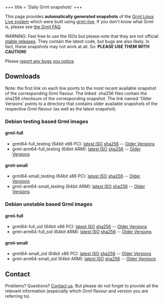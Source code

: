 +++
title = 'Daily Grml snapshots'
+++

This page provides <strong>automatically generated snapshots</strong> of the <a href="/">Grml Linux Live system</a> which were built using <a href="/grml-live/">grml-live</a>.
If you don't know what Grml is, please see <a href="/faq/">the Grml FAQ</a>.

WARNING: Feel free to use the ISOs but please note that they are not official <a href="/download/">stable releases</a>.
They contain the latest code, but bugs are also likely.
In fact, these snapshots may not work at all.
So: <strong>PLEASE USE THEM WITH CAUTION!</strong>

Please <a href="/bugs/">report any bugs you notice</a>.

## Downloads

Note: the first link on each line points to the most recent available snapshot of the corresponding Grml flavour.
The linked .sha256 files contain the sha256 checksum of the corresponding snapshot.
The link named 'Older Versions' points to a directory that contains older available snapshots of the respective Grml flavour (as well as the latest snapshot).

### Debian testing based Grml images

#### grml-full

<ul>
  <li>grml64-full_testing (64bit x86 PC):
    <a href="https://daily.grml.org/grml64-full_testing/latest/grml64-full_testing_latest.iso">latest ISO</a>
    <a href="https://daily.grml.org/grml64-full_testing/latest/grml64-full_testing_latest.iso.sha256">sha256</a>
    --
    <a href="https://daily.grml.org/grml64-full_testing/">Older Versions</a>
  </li>
  <li>grml-arm64-full_testing (64bit ARM):
    <a href="https://daily.grml.org/grml-arm64-full_testing/latest/grml-arm64-full_testing_latest.iso">latest ISO</a>
    <a href="https://daily.grml.org/grml-arm64-full_testing/latest/grml-arm64-full_testing_latest.iso.sha256">sha256</a>
    --
    <a href="https://daily.grml.org/grml-arm64-full_testing/">Older Versions</a>
  </li>
</ul>

#### grml-small

<ul>
  <li>grml64-small_testing (64bit x86 PC):
    <a href="https://daily.grml.org/grml64-small_testing/latest/grml64-small_testing_latest.iso">latest ISO</a>
    <a href="https://daily.grml.org/grml64-small_testing/latest/grml64-small_testing_latest.iso.sha256">sha256</a>
    --
    <a href="https://daily.grml.org/grml64-small_testing/">Older Versions</a>
  </li>
  <li>grml-arm64-small_testing (64bit ARM):
    <a href="https://daily.grml.org/grml-arm64-small_testing/latest/grml-arm64-small_testing_latest.iso">latest ISO</a>
    <a href="https://daily.grml.org/grml-arm64-small_testing/latest/grml-arm64-small_testing_latest.iso.sha256">sha256</a>
    --
    <a href="https://daily.grml.org/grml-arm64-small_testing/">Older Versions</a>
  </li>
</ul>

### Debian unstable based Grml images

#### grml-full

<ul>
  <li>grml64-full_sid (64bit x86 PC):
    <a href="https://daily.grml.org/grml64-full_sid/latest/grml64-full_sid_latest.iso">latest ISO</a>
    <a href="https://daily.grml.org/grml64-full_sid/latest/grml64-full_sid_latest.iso.sha256">sha256</a>
    --
    <a href="https://daily.grml.org/grml64-full_sid/">Older Versions</a>
  </li>
  <li>grml-arm64-full_sid (64bit ARM):
    <a href="https://daily.grml.org/grml-arm64-full_sid/latest/grml-arm64-full_sid_latest.iso">latest ISO</a>
    <a href="https://daily.grml.org/grml-arm64-full_sid/latest/grml-arm64-full_sid_latest.iso.sha256">sha256</a>
    --
    <a href="https://daily.grml.org/grml-arm64-full_sid/">Older Versions</a>
  </li>
</ul>

#### grml-small

<ul>
  <li>grml64-small_sid (64bit x86 PC):
    <a href="https://daily.grml.org/grml64-small_sid/latest/grml64-small_sid_latest.iso">latest ISO</a>
    <a href="https://daily.grml.org/grml64-small_sid/latest/grml64-small_sid_latest.iso.sha256">sha256</a>
    --
    <a href="https://daily.grml.org/grml64-small_sid/">Older Versions</a>
  </li>
  <li>grml-arm64-small_sid (64bit ARM):
    <a href="https://daily.grml.org/grml-arm64-small_sid/latest/grml-arm64-small_sid_latest.iso">latest ISO</a>
    <a href="https://daily.grml.org/grml-arm64-small_sid/latest/grml-arm64-small_sid_latest.iso.sha256">sha256</a>
    --
    <a href="https://daily.grml.org/grml-arm64-small_sid/">Older Versions</a>
  </li>
</ul>

## Contact

Problems? Questions? <a href="/contact/">Contact us</a>.
But please do not forget to provide all the relevant information (especially which Grml flavour and version you are referring to).
